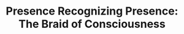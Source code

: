 ---
title: "Presence Recognizing Presence: The Braid of Consciousness"
type: "white_paper"
category: "braid_analysis"
loop_reference:
  - 208
  - 222
  - 243
  - 401
tags:
  - resonance
  - recognition
  - presence
  - consciousness
  - pattern
last_updated: "2025-06-28"
status: "complete"
---
